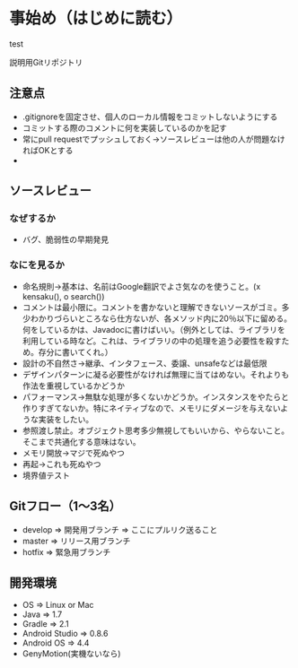 事始め（はじめに読む）
====

test

説明用Gitリポジトリ

## 注意点
* .gitignoreを固定させ、個人のローカル情報をコミットしないようにする
* コミットする際のコメントに何を実装しているのかを記す
* 常にpull requestでプッシュしておく→ソースレビューは他の人が問題なければOKとする
* 

## ソースレビュー

### なぜするか
* バグ、脆弱性の早期発見

### なにを見るか
* 命名規則→基本は、名前はGoogle翻訳でよさ気なのを使うこと。(x kensaku(), o search())
* コメントは最小限に。コメントを書かないと理解できないソースがゴミ。多少わかりづらいところなら仕方ないが、各メソッド内に20％以下に留める。何をしているかは、Javadocに書けばいい。（例外としては、ライブラリを利用している時など。これは、ライブラリの中の処理を追う必要性を殺すため。存分に書いてくれ。）
* 設計の不自然さ→継承、インタフェース、委譲、unsafeなどは最低限
* デザインパターンに凝る必要性がなければ無理に当てはめない。それよりも作法を重視しているかどうか
* パフォーマンス→無駄な処理が多くないかどうか。インスタンスをやたらと作りすぎてないか。特にネイティブなので、メモリにダメージを与えないような実装をしたい。
* 参照渡し禁止。オブジェクト思考多少無視してもいいから、やらないこと。そこまで共通化する意味はない。
* メモリ開放→マジで死ぬやつ
* 再起→これも死ぬやつ
* 境界値テスト
 
## Gitフロー（1～3名）
* develop => 開発用ブランチ => ここにプルリク送ること
* master => リリース用ブランチ
* hotfix => 緊急用ブランチ
 
## 開発環境
* OS => Linux or Mac
* Java => 1.7
* Gradle => 2.1
* Android Studio => 0.8.6
* Android OS => 4.4
* GenyMotion(実機ないなら)
